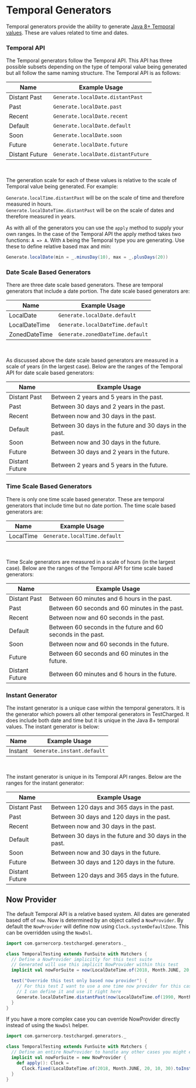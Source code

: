 # Temporal Generators

Temporal generators provide the ability to generate [Java 8+ Temporal values](https://docs.oracle.com/javase/8/docs/api/java/time/package-summary.html). 
These are values related to time and dates.


### Temporal API
The Temporal generators follow the Temporal API. 
This API has three possible subsets depending on the type of temporal value being generated but all follow the same naming structure.
The Temporal API is as follows:

| Name           | Example Usage                      |
|----------------|------------------------------------|
| Distant Past   | `Generate.localDate.distantPast`   |
| Past           | `Generate.localDate.past`          |
| Recent         | `Generate.localDate.recent`        |
| Default        | `Generate.localDate.default`       |
| Soon           | `Generate.localDate.soon`          |
| Future         | `Generate.localDate.future`        |
| Distant Future | `Generate.localDate.distantFuture` |

<br>

The generation scale for each of these values is relative to the scale of Temporal value being generated.
For example: 
    
`Generate.localTime.distantPast` will be on the scale of time and therefore measured in hours.  
`Generate.localDateTime.distantPast` will be on the scale of dates and therefore measured in years.

As with all of the generators you can use the `apply` method to supply your own ranges.
In the case of the Temporal API the apply method takes two functions: `A => A`.
With `A` being the Temporal type you are generating. Use these to define relative based max and min:

```scala
Generate.localDate(min = _.minusDay(10), max = _.plusDays(20))
```


### Date Scale Based Generators
There are three date scale based generators.
These are temporal generators that include a date portion.
The date scale based generators are:

| Name          | Example Usage                    |
|---------------|----------------------------------|
| LocalDate     | `Generate.localDate.default`     |
| LocalDateTime | `Generate.localDateTime.default` |
| ZonedDateTime | `Generate.zonedDateTime.default` |

<br>

As discussed above the date scale based generators are measured in a scale of years (in the largest case).
Below are the ranges of the Temporal API for date scale based generators:

| Name           | Example Usage                                          |
|----------------|--------------------------------------------------------|
| Distant Past   | Between 2 years and 5 years in the past.               |
| Past           | Between 30 days and 2 years in the past.               |
| Recent         | Between now and 30 days in the past.                   |
| Default        | Between 30 days in the future and 30 days in the past. |
| Soon           | Between now and 30 days in the future.                 |
| Future         | Between 30 days and 2 years in the future.             |
| Distant Future | Between 2 years and 5 years in the future.             |


### Time Scale Based Generators
There is only one time scale based generator.
These are temporal generators that include time but no date portion.
The time scale based generators are:

| Name      | Example Usage                |
|-----------|------------------------------|
| LocalTime | `Generate.localTime.default` |

<br>

Time Scale generators are measured in a scale of hours (in the largest case).
Below are the ranges of the Temporal API for time scale based generators:

| Name           | Example Usage                                                |
|----------------|--------------------------------------------------------------|
| Distant Past   | Between 60 minutes and 6 hours in the past.                  |
| Past           | Between 60 seconds and 60 minutes in the past.               |
| Recent         | Between now and 60 seconds in the past.                      |
| Default        | Between 60 seconds in the future and 60 seconds in the past. |
| Soon           | Between now and 60 seconds in the future.                    |
| Future         | Between 60 seconds and 60 minutes in the future.             |
| Distant Future | Between 60 minutes and 6 hours in the future.                |


### Instant Generator
The instant generator is a unique case within the temporal generators.
It is the generator which powers all other temporal generators in TestCharged.
It does include both date and time but it is unique in the Java 8+ temporal values.
The instant generator is below:

| Name    | Example Usage              |
|---------|----------------------------|
| Instant | `Generate.instant.default` |

<br>

The instant generator is unique in its Temporal API ranges.
Below are the ranges for the instant generator:

| Name           | Example Usage                                          |
|----------------|--------------------------------------------------------|
| Distant Past   | Between 120 days and 365 days in the past.             |
| Past           | Between 30 days and 120 days in the past.              |
| Recent         | Between now and 30 days in the past.                   |
| Default        | Between 30 days in the future and 30 days in the past. |
| Soon           | Between now and 30 days in the future.                 |
| Future         | Between 30 days and 120 days in the future.            |
| Distant Future | Between 120 days and 365 days in the future.           |


## Now Provider
The default Temporal API is a relative based system. 
All dates are generated based off of `now`.
Now is determined by an object called a `NowProvider`.
By default the `NowProvider` will define now using `Clock.systemDefaultZone`.
This can be overridden using the `NowDsl`.

```scala
import com.garnercorp.testcharged.generators._

class TemporalTesting extends FunSuite with Matchers {
  // Define a NowProvider implicitly for this test suite
  // Generated will use this implicit NowProvider within this test
  implicit val nowForSuite = now(LocalDateTime.of(2018, Month.JUNE, 20, 10, 30))

  test("Override this test only based now provider") {
    // For this test I want to use a one time now provider for this case.
    // I can define it and use it right here
    Generate.localDateTime.distantPast(now(LocalDateTime.of(1990, Month.AUGUST, 20, 10, 10)))
  }
}
```

If you have a more complex case you can override NowProvider directly instead of using the `NowDsl` helper.
```scala
import com.garnercorp.testcharged.generators._

class TemporalTesting extends FunSuite with Matchers {
  // Define an entire NowProvider to handle any other cases you might encounter
  implicit val nowForSuite = new NowProvider {
    def apply(): Clock = 
      Clock.fixed(LocalDateTime.of(2018, Month.JUNE, 20, 10, 30).toInstant(ZoneOffset.UTC), ZoneOffset.UTC)
  }
}
```
